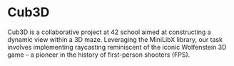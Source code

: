 # Cub3D

Cub3D is a collaborative project at 42 school aimed at constructing a dynamic view within a 3D maze. Leveraging the MiniLibX library, our task involves implementing raycasting reminiscent of the iconic Wolfenstein 3D game – a pioneer in the history of first-person shooters (FPS).
